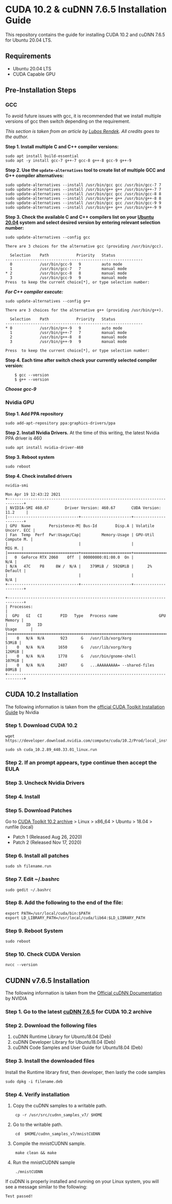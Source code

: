 # CUDA 10.2 & cuDNN 7.6.5 Installation Guide

This repository contains the guide for installing CUDA 10.2 and cuDNN 7.6.5 for Ubuntu 20.04 LTS. 

## Requirements

 - Ubuntu 20.04 LTS
 - CUDA Capable GPU

## Pre-Installation Steps

### GCC
To avoid future issues with gcc, it is recommended that we install multiple versions of gcc then switch depending on the requirement. 

*This section is taken from an article by [Lubos Rendek](https://linuxconfig.org/how-to-switch-between-multiple-gcc-and-g-compiler-versions-on-ubuntu-20-04-lts-focal-fossa). All credits goes to the author.* 


**Step 1. Install multiple C and C++ compiler versions:**

    sudo apt install build-essential
    sudo apt -y install gcc-7 g++-7 gcc-8 g++-8 gcc-9 g++-9

**Step 2. Use the `update-alternatives` tool to create list of multiple GCC and G++ compiler alternatives:**


    sudo update-alternatives --install /usr/bin/gcc gcc /usr/bin/gcc-7 7
    sudo update-alternatives --install /usr/bin/g++ g++ /usr/bin/g++-7 7
    sudo update-alternatives --install /usr/bin/gcc gcc /usr/bin/gcc-8 8
    sudo update-alternatives --install /usr/bin/g++ g++ /usr/bin/g++-8 8
    sudo update-alternatives --install /usr/bin/gcc gcc /usr/bin/gcc-9 9
    sudo update-alternatives --install /usr/bin/g++ g++ /usr/bin/g++-9 9
    
   **Step 3. Check the available C and C++ compilers list on your [Ubuntu 20.04](https://linuxconfig.org/ubuntu-20-04-guide) system and select desired version by entering relevant selection number:**
   
	sudo update-alternatives --config gcc

	There are 3 choices for the alternative gcc (providing /usr/bin/gcc).

	  Selection    Path            Priority   Status
	------------------------------------------------------------
	  0            /usr/bin/gcc-9   9         auto mode
	  1            /usr/bin/gcc-7   7         manual mode
	* 2            /usr/bin/gcc-8   8         manual mode
	  3            /usr/bin/gcc-9   9         manual mode
	Press  to keep the current choice[*], or type selection number:
	
   ***For C++ compiler execute:***

	sudo update-alternatives --config g++
	
	There are 3 choices for the alternative g++ (providing /usr/bin/g++).

	  Selection    Path            Priority   Status
	------------------------------------------------------------
	* 0            /usr/bin/g++-9   9         auto mode
	  1            /usr/bin/g++-7   7         manual mode
	  2            /usr/bin/g++-8   8         manual mode
	  3            /usr/bin/g++-9   9         manual mode

	Press  to keep the current choice[*], or type selection number:

**Step 4. Each time after switch check your currently selected compiler version:**

	    $ gcc --version
	    $ g++ --version

***Choose gcc-9***


### Nvidia GPU

**Step 1. Add PPA repository**
	
	sudo add-apt-repository ppa:graphics-drivers/ppa
	
**Step 2. Install Nvidia Drivers.**
At the time of this writing, the latest Nvidia PPA driver is 460

	sudo apt install nvidia-driver-460
	
**Step 3. Reboot system**

	sudo reboot

**Step 4. Check installed drivers**

	nvidia-smi

	Mon Apr 19 12:43:22 2021       
	+-----------------------------------------------------------------------------+
	| NVIDIA-SMI 460.67       Driver Version: 460.67       CUDA Version: 11.2     |
	|-------------------------------+----------------------+----------------------+
	| GPU  Name        Persistence-M| Bus-Id        Disp.A | Volatile Uncorr. ECC |
	| Fan  Temp  Perf  Pwr:Usage/Cap|         Memory-Usage | GPU-Util  Compute M. |
	|                               |                      |               MIG M. |
	|===============================+======================+======================|
	|   0  GeForce RTX 2060    Off  | 00000000:01:00.0  On |                  N/A |
	| N/A   47C    P8     8W /  N/A |    379MiB /  5926MiB |      2%      Default |
	|                               |                      |                  N/A |
	+-------------------------------+----------------------+----------------------+

	+-----------------------------------------------------------------------------+
	| Processes:                                                                  |
	|  GPU   GI   CI        PID   Type   Process name                  GPU Memory |
	|        ID   ID                                                   Usage      |
	|=============================================================================|
	|    0   N/A  N/A       923      G   /usr/lib/xorg/Xorg                 53MiB |
	|    0   N/A  N/A      1650      G   /usr/lib/xorg/Xorg                126MiB |
	|    0   N/A  N/A      1778      G   /usr/bin/gnome-shell              107MiB |
	|    0   N/A  N/A      2487      G   ...AAAAAAAAA= --shared-files       80MiB |
	+-----------------------------------------------------------------------------+




## CUDA 10.2 Installation

The following information is taken from the [official CUDA Toolkit Installation Guide](https://docs.nvidia.com/cuda/cuda-installation-guide-linux/index.html#system-requirements) by Nvidia


### Step 1. Download CUDA 10.2
	wget https://developer.download.nvidia.com/compute/cuda/10.2/Prod/local_installers/cuda_10.2.89_440.33.01_linux.run
	
	sudo sh cuda_10.2.89_440.33.01_linux.run
### Step 2. If an prompt appears, type continue then accept the EULA

### Step 3. Uncheck Nvidia Drivers

### Step 4. Install

### Step 5. Download Patches
Go to [CUDA Toolkit 10.2 archive](https://developer.nvidia.com/cuda-10.2-download-archive) > Linux > x86_64 > Ubuntu > 18.04 > runfile (local)

 - Patch 1 (Released Aug 26, 2020)
 - Patch 2 (Released Nov 17, 2020)

### Step 6. Install all patches
	sudo sh filename.run

### Step 7. Edit ~/.bashrc

	sudo gedit ~/.bashrc
### Step 8. Add the following to the end of the file:

	export PATH=/usr/local/cuda/bin:$PATH  
	export LD_LIBRARY_PATH=/usr/local/cuda/lib64:$LD_LIBRARY_PATH
	
### Step 9. Reboot System
	sudo reboot

### Step 10. Check CUDA Version
	nvcc --version

## CUDNN v7.6.5 Installation
The following information is taken from the [Official cuDNN Documentation](https://docs.nvidia.com/deeplearning/cudnn/developer-guide/index.html) by NVIDIA

### Step 1. Go to the latest [cuDNN 7.6.5](https://docs.nvidia.com/deeplearning/cudnn/install-guide/index.html) for CUDA 10.2 archive

### Step 2. Download the following files

1. cuDNN Runtime Library for Ubuntu18.04 (Deb)
2. cuDNN Developer Library for Ubuntu18.04 (Deb)
3. cuDNN Code Samples and User Guide for Ubuntu18.04 (Deb)


### Step 3. Install the downloaded files
Install the Runtime library first, then developer, then lastly the code samples

	sudo dpkg -i filename.deb

### Step 4. Verify installation

1. Copy the cuDNN samples to a writable path.

		cp -r /usr/src/cudnn_samples_v7/ $HOME

2. Go to the writable path.

		cd  $HOME/cudnn_samples_v7/mnistCUDNN

3. Compile the  mnistCUDNN  sample.

		make clean && make

4. Run the mnistCUDNN sample

		./mnistCUDNN

If cuDNN is properly installed and running on your Linux system, you will see a message similar to the following:

	Test passed!
